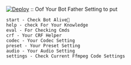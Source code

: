 [![Deploy](https://www.herokucdn.com/deploy/button.svg)](https://heroku.com/deploy)
::
Oof 
Your Bot Father Setting to put
```
start - Check Bot Alive💋
help - check For Your Knowledge
eval - For Checking Cmds
crf - Your CRF Helper
codec - Your Codec Setting
preset - Your Preset Setting
audio - Your Audio Setting
settings - Check Current Ffmpeg Code Settings
```

